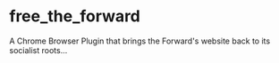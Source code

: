 # free_the_forward
A Chrome Browser Plugin that brings the Forward's website back to its socialist roots...
